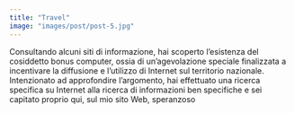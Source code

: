```yaml
---
title: "Travel"
image: "images/post/post-5.jpg"
---
```

Consultando alcuni siti di informazione, hai scoperto l’esistenza del cosiddetto bonus computer, ossia di un’agevolazione speciale finalizzata a incentivare la diffusione e l’utilizzo di Internet sul territorio nazionale. Intenzionato ad approfondire l’argomento, hai effettuato una ricerca specifica su Internet alla ricerca di informazioni ben specifiche e sei capitato proprio qui, sul mio sito Web, speranzoso
